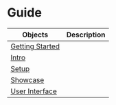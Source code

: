 # Guide

| Objects | Description |
| ----- | ----- |
| [Getting Started](/guide/getting-started.md) | |
| [Intro](/guide/intro.md) | |
| [Setup](/guide/setup.md) | |
| [Showcase](/guide/showcase.md) | |
| [User Interface](/guide/user-interface.md) | |
